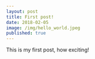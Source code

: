 ```yaml
---
layout: post
title: First post!
date: 2018-02-05
image: /img/hello_world.jpeg
published: true
---
```


This is my first post, how exciting!
